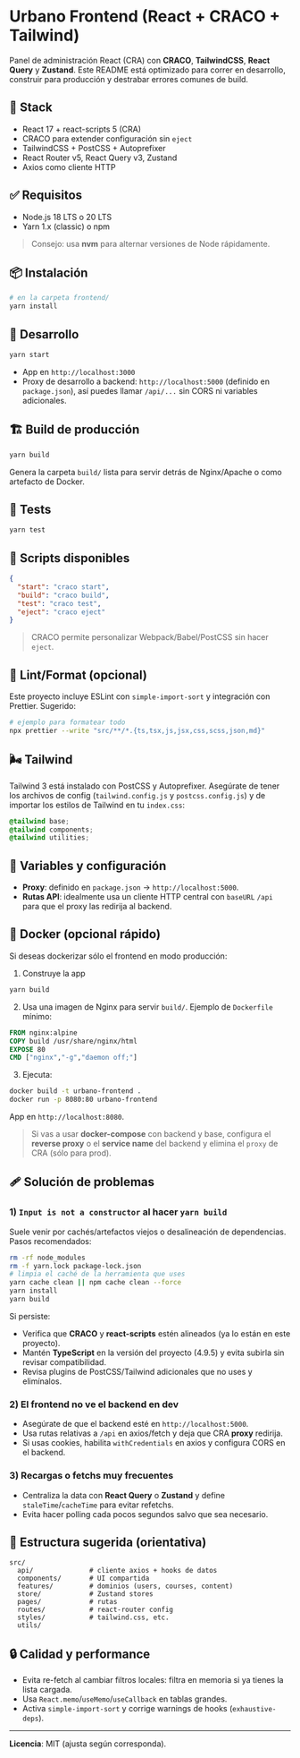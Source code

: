 # Urbano Frontend (React + CRACO + Tailwind)

Panel de administración React (CRA) con **CRACO**, **TailwindCSS**, **React Query** y **Zustand**. Este README está optimizado para correr en desarrollo, construir para producción y destrabar errores comunes de build.

## 🚀 Stack

- React 17 + react-scripts 5 (CRA)
- CRACO para extender configuración sin `eject`
- TailwindCSS + PostCSS + Autoprefixer
- React Router v5, React Query v3, Zustand
- Axios como cliente HTTP

## ✅ Requisitos

- Node.js 18 LTS o 20 LTS
- Yarn 1.x (classic) o npm

> Consejo: usa **nvm** para alternar versiones de Node rápidamente.

## 📦 Instalación

```bash
# en la carpeta frontend/
yarn install
```

## 🔧 Desarrollo

```bash
yarn start
```

- App en `http://localhost:3000`
- Proxy de desarrollo a backend: `http://localhost:5000` (definido en `package.json`), así puedes llamar `/api/...` sin CORS ni variables adicionales.

## 🏗️ Build de producción

```bash
yarn build
```

Genera la carpeta `build/` lista para servir detrás de Nginx/Apache o como artefacto de Docker.

## 🧪 Tests

```bash
yarn test
```

## 📜 Scripts disponibles

```json
{
  "start": "craco start",
  "build": "craco build",
  "test": "craco test",
  "eject": "craco eject"
}
```

> CRACO permite personalizar Webpack/Babel/PostCSS sin hacer `eject`.

## 🧰 Lint/Format (opcional)

Este proyecto incluye ESLint con `simple-import-sort` y integración con Prettier.
Sugerido:

```bash
# ejemplo para formatear todo
npx prettier --write "src/**/*.{ts,tsx,js,jsx,css,scss,json,md}"
```

## 🌬️ Tailwind

Tailwind 3 está instalado con PostCSS y Autoprefixer. Asegúrate de tener los archivos de config (`tailwind.config.js` y `postcss.config.js`) y de importar los estilos de Tailwind en tu `index.css`:

```css
@tailwind base;
@tailwind components;
@tailwind utilities;
```

## 🔌 Variables y configuración

- **Proxy**: definido en `package.json` -> `http://localhost:5000`.
- **Rutas API**: idealmente usa un cliente HTTP central con `baseURL` `/api` para que el proxy las redirija al backend.

## 🐳 Docker (opcional rápido)

Si deseas dockerizar sólo el frontend en modo producción:

1. Construye la app

```bash
yarn build
```

2. Usa una imagen de Nginx para servir `build/`. Ejemplo de `Dockerfile` mínimo:

```dockerfile
FROM nginx:alpine
COPY build /usr/share/nginx/html
EXPOSE 80
CMD ["nginx","-g","daemon off;"]
```

3. Ejecuta:

```bash
docker build -t urbano-frontend .
docker run -p 8080:80 urbano-frontend
```

App en `http://localhost:8080`.

> Si vas a usar **docker-compose** con backend y base, configura el **reverse proxy** o el **service name** del backend y elimina el `proxy` de CRA (sólo para prod).

## 🩹 Solución de problemas

### 1) `Input is not a constructor` al hacer `yarn build`

Suele venir por cachés/artefactos viejos o desalineación de dependencias.
Pasos recomendados:

```bash
rm -rf node_modules
rm -f yarn.lock package-lock.json
# limpia el caché de la herramienta que uses
yarn cache clean || npm cache clean --force
yarn install
yarn build
```

Si persiste:

- Verifica que **CRACO** y **react-scripts** estén alineados (ya lo están en este proyecto).
- Mantén **TypeScript** en la versión del proyecto (4.9.5) y evita subirla sin revisar compatibilidad.
- Revisa plugins de PostCSS/Tailwind adicionales que no uses y elimínalos.

### 2) El frontend no ve el backend en dev

- Asegúrate de que el backend esté en `http://localhost:5000`.
- Usa rutas relativas a `/api` en axios/fetch y deja que CRA **proxy** redirija.
- Si usas cookies, habilita `withCredentials` en axios y configura CORS en el backend.

### 3) Recargas o fetchs muy frecuentes

- Centraliza la data con **React Query** o **Zustand** y define `staleTime`/`cacheTime` para evitar refetchs.
- Evita hacer polling cada pocos segundos salvo que sea necesario.

## 📁 Estructura sugerida (orientativa)

```
src/
  api/              # cliente axios + hooks de datos
  components/       # UI compartida
  features/         # dominios (users, courses, content)
  store/            # Zustand stores
  pages/            # rutas
  routes/           # react-router config
  styles/           # tailwind.css, etc.
  utils/
```

## 🔒 Calidad y performance

- Evita re-fetch al cambiar filtros locales: filtra en memoria si ya tienes la lista cargada.
- Usa `React.memo`/`useMemo`/`useCallback` en tablas grandes.
- Activa `simple-import-sort` y corrige warnings de hooks (`exhaustive-deps`).

---

**Licencia**: MIT (ajusta según corresponda).
